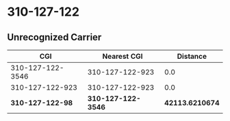 # 310-127-122
## Unrecognized Carrier


| CGI | Nearest CGI | Distance |
|-----|-------------|----------|
| 310-127-122-3546 | 310-127-122-923 | 0.0 |
| 310-127-122-923 | 310-127-122-923 | 0.0 |
| **310-127-122-98** | **310-127-122-3546** | **42113.6210674** |
